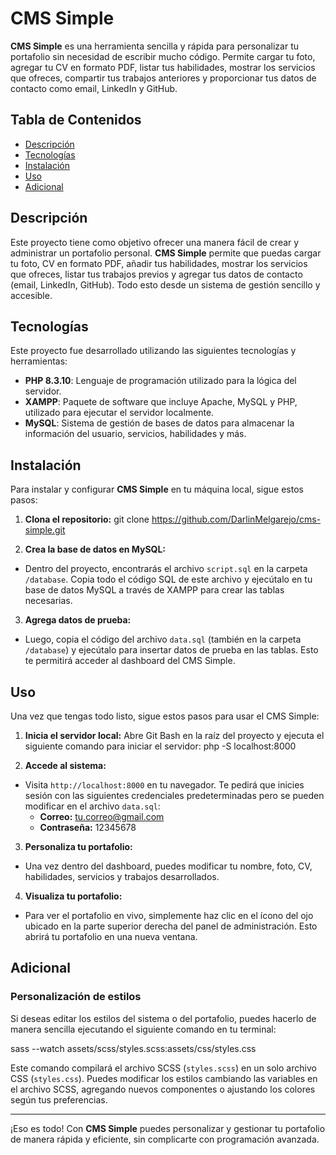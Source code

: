 # CMS Simple

**CMS Simple** es una herramienta sencilla y rápida para personalizar tu portafolio sin necesidad de escribir mucho código. Permite cargar tu foto, agregar tu CV en formato PDF, listar tus habilidades, mostrar los servicios que ofreces, compartir tus trabajos anteriores y proporcionar tus datos de contacto como email, LinkedIn y GitHub.

## Tabla de Contenidos

- [Descripción](#descripción)
- [Tecnologías](#tecnologías)
- [Instalación](#instalación)
- [Uso](#uso)
- [Adicional](#adicional)

## Descripción

Este proyecto tiene como objetivo ofrecer una manera fácil de crear y administrar un portafolio personal. **CMS Simple** permite que puedas cargar tu foto, CV en formato PDF, añadir tus habilidades, mostrar los servicios que ofreces, listar tus trabajos previos y agregar tus datos de contacto (email, LinkedIn, GitHub). Todo esto desde un sistema de gestión sencillo y accesible.

## Tecnologías

Este proyecto fue desarrollado utilizando las siguientes tecnologías y herramientas:

- **PHP 8.3.10**: Lenguaje de programación utilizado para la lógica del servidor.
- **XAMPP**: Paquete de software que incluye Apache, MySQL y PHP, utilizado para ejecutar el servidor localmente.
- **MySQL**: Sistema de gestión de bases de datos para almacenar la información del usuario, servicios, habilidades y más.

## Instalación

Para instalar y configurar **CMS Simple** en tu máquina local, sigue estos pasos:

1. **Clona el repositorio:**
git clone https://github.com/DarlinMelgarejo/cms-simple.git

2. **Crea la base de datos en MySQL:**
- Dentro del proyecto, encontrarás el archivo `script.sql` en la carpeta `/database`. Copia todo el código SQL de este archivo y ejecútalo en tu base de datos MySQL a través de XAMPP para crear las tablas necesarias.

3. **Agrega datos de prueba:**
- Luego, copia el código del archivo `data.sql` (también en la carpeta `/database`) y ejecútalo para insertar datos de prueba en las tablas. Esto te permitirá acceder al dashboard del CMS Simple.

## Uso

Una vez que tengas todo listo, sigue estos pasos para usar el CMS Simple:

1. **Inicia el servidor local:**
Abre Git Bash en la raíz del proyecto y ejecuta el siguiente comando para iniciar el servidor:
php -S localhost:8000

2. **Accede al sistema:**
- Visita `http://localhost:8000` en tu navegador. Te pedirá que inicies sesión con las siguientes credenciales predeterminadas pero se pueden modificar en el archivo `data.sql`:
  - **Correo:** tu.correo@gmail.com
  - **Contraseña:** 12345678

3. **Personaliza tu portafolio:**
- Una vez dentro del dashboard, puedes modificar tu nombre, foto, CV, habilidades, servicios y trabajos desarrollados.

4. **Visualiza tu portafolio:**
- Para ver el portafolio en vivo, simplemente haz clic en el ícono del ojo ubicado en la parte superior derecha del panel de administración. Esto abrirá tu portafolio en una nueva ventana.

## Adicional

### Personalización de estilos

Si deseas editar los estilos del sistema o del portafolio, puedes hacerlo de manera sencilla ejecutando el siguiente comando en tu terminal:

sass --watch assets/scss/styles.scss:assets/css/styles.css

Este comando compilará el archivo SCSS (`styles.scss`) en un solo archivo CSS (`styles.css`). Puedes modificar los estilos cambiando las variables en el archivo SCSS, agregando nuevos componentes o ajustando los colores según tus preferencias.

---

¡Eso es todo! Con **CMS Simple** puedes personalizar y gestionar tu portafolio de manera rápida y eficiente, sin complicarte con programación avanzada.